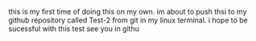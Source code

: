 this is my first time of doing this on my own.
im about to push thsi to my github repository called Test-2 from git in my linux terminal.
i hope to be sucessful with this test
see you in githu

